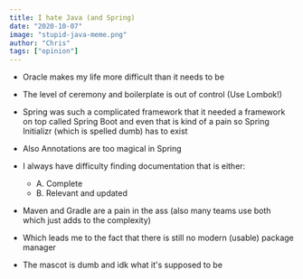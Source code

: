 ```yaml
---
title: I hate Java (and Spring)
date: "2020-10-07"
image: "stupid-java-meme.png"
author: "Chris"
tags: ["opinion"]
---
```


- Oracle makes my life more difficult than it needs to be

- The level of ceremony and boilerplate is out of control (Use Lombok!)

* Spring was such a complicated framework that it needed a framework on top called Spring Boot and even that is kind of a pain so Spring Initializr (which is spelled dumb) has to exist

* Also Annotations are too magical in Spring

* I always have difficulty finding documentation that is either:
  - A. Complete
  - B. Relevant and updated

- Maven and Gradle are a pain in the ass (also many teams use both which just adds to the complexity)

- Which leads me to the fact that there is still no modern (usable) package manager

- The mascot is dumb and idk what it's supposed to be
